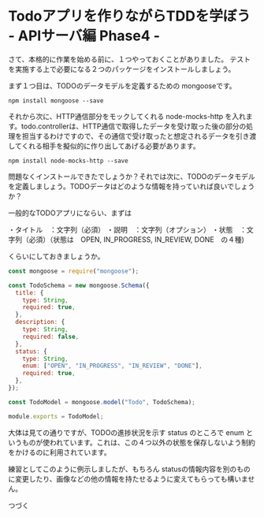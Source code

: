 # Todoアプリを作りながらTDDを学ぼう - APIサーバ編 Phase4 -

さて、本格的に作業を始める前に、１つやっておくことがありました。
テストを実施する上で必要になる２つのパッケージをインストールしましょう。

まず１つ目は、TODOのデータモデルを定義するための mongooseです。

```
npm install mongoose --save
```

それから次に、HTTP通信部分をモックしてくれる node-mocks-http を入れます。todo.controllerは、HTTP通信で取得したデータを受け取った後の部分の処理を担当するわけですので、その通信で受け取ったと想定されるデータを引き渡してくれる相手を擬似的に作り出してあげる必要があります。

```
npm install node-mocks-http --save
```

問題なくインストールできたでしょうか？それでは次に、TODOのデータモデルを定義しましょう。TODOデータはどのような情報を持っていれば良いでしょうか？

一般的なTODOアプリにならい、まずは

・タイトル　：文字列（必須）
・説明　：文字列（オプション）
・状態　：文字列（必須）（状態は　OPEN, IN_PROGRESS, IN_REVIEW, DONE　の４種)

くらいにしておきましょうか。


```javascript
const mongoose = require("mongoose");

const TodoSchema = new mongoose.Schema({
  title: {
    type: String,
    required: true,
  },
  description: {
    type: String,
    required: false,
  },
  status: {
    type: String,
    enum: ["OPEN", "IN_PROGRESS", "IN_REVIEW", "DONE"],
    required: true,
  },
});

const TodoModel = mongoose.model("Todo", TodoSchema);

module.exports = TodoModel;
```

大体は見ての通りですが、TODOの進捗状況を示す status のところで enum というものが使われています。これは、この４つ以外の状態を保存しないよう制約をかけるのに利用されています。

練習としてこのように例示しましたが、もちろん statusの情報内容を別のものに変更したり、画像などの他の情報を持たせるように変えてもらっても構いません。

つづく

